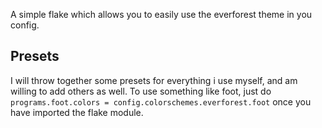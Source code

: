 A simple flake which allows you to easily use the everforest theme in you config. 

## Presets
I will throw together some presets for everything i use myself, and am willing to add others as well. 
To use something like foot, just do ``programs.foot.colors = config.colorschemes.everforest.foot`` once you have imported the flake module.
